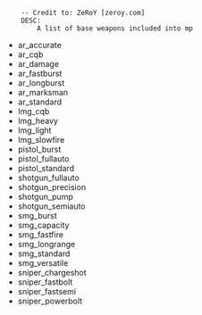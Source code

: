 ```
    -- Credit to: ZeRoY [zeroy.com]
    DESC:
        A list of base weapons included into mp
```
- ar_accurate
- ar_cqb
- ar_damage
- ar_fastburst
- ar_longburst
- ar_marksman
- ar_standard
- lmg_cqb
- lmg_heavy
- lmg_light
- lmg_slowfire
- pistol_burst
- pistol_fullauto
- pistol_standard
- shotgun_fullauto
- shotgun_precision
- shotgun_pump
- shotgun_semiauto
- smg_burst
- smg_capacity
- smg_fastfire
- smg_longrange
- smg_standard
- smg_versatile
- sniper_chargeshot
- sniper_fastbolt
- sniper_fastsemi
- sniper_powerbolt
